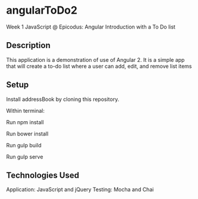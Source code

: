 # angularToDo2
Week 1 JavaScript @ Epicodus: Angular Introduction with a To Do list

## Description

This application is a demonstration of use of Angular 2. It is a simple app that will create a to-do list where a user can add, edit, and remove list items

## Setup

Install addressBook by cloning this repository.

Within terminal: 

Run npm install

Run bower install

Run gulp build

Run gulp serve

## Technologies Used

Application: JavaScript and jQuery
Testing:  Mocha and Chai

